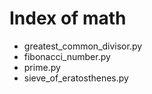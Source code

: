 # Index of math

* greatest_common_divisor.py
* fibonacci_number.py
* prime.py
* sieve_of_eratosthenes.py
